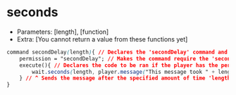 # seconds

* Parameters: \[length\], \[function\]
* Extra: \[You cannot return a value from these functions yet\]

```css
command secondDelay(length){ // Declares the 'secondDelay' command and its parameter 'length'
    permission = "secondDelay"; // Makes the command require the 'secondDelay' permission
    execute(){ // Declares the code to be ran if the player has the permission needed
        wait.seconds(length, player.message("This message took " + length + " seconds to send!"));
    } // ^ Sends the message after the specified amount of time 'length' 
}
```

